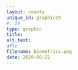 ```yaml
---
layout: county 
unique_id: graphic29
#: 29
type: graphic
title: 
alt_text: 
url: 
filename: biometrics.png
date: 2020-06-22
---
```

